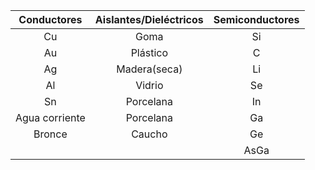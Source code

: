 | Conductores   | Aislantes/Dieléctricos | Semiconductores |
| :-:           | :-:                    | :-:             |
|Cu             |Goma                    |Si               |
|Au             |Plástico                |C                |
|Ag             |Madera(seca)            |Li               |
|Al             |Vidrio                  |Se               |
|Sn             |Porcelana               |In               |
|Agua corriente |Porcelana               |Ga               |
|Bronce         |Caucho                  |Ge               |
|               |                        |AsGa             |